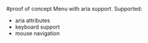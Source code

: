 #proof of concept
Menu with aria support.
Supported:
- aria attributes
- keyboard support
- mouse navigation
  
